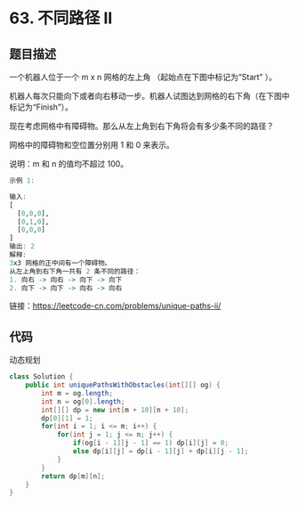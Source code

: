 # 63. 不同路径 II


## 题目描述

一个机器人位于一个 m x n 网格的左上角 （起始点在下图中标记为“Start” ）。

机器人每次只能向下或者向右移动一步。机器人试图达到网格的右下角（在下图中标记为“Finish”）。

现在考虑网格中有障碍物。那么从左上角到右下角将会有多少条不同的路径？

网格中的障碍物和空位置分别用 1 和 0 来表示。

说明：m 和 n 的值均不超过 100。

```r
示例 1:

输入:
[
  [0,0,0],
  [0,1,0],
  [0,0,0]
]
输出: 2
解释:
3x3 网格的正中间有一个障碍物。
从左上角到右下角一共有 2 条不同的路径：
1. 向右 -> 向右 -> 向下 -> 向下
2. 向下 -> 向下 -> 向右 -> 向右

```

链接：https://leetcode-cn.com/problems/unique-paths-ii/

## 代码

动态规划

```java
class Solution {
    public int uniquePathsWithObstacles(int[][] og) {
        int m = og.length;
        int n = og[0].length;
        int[][] dp = new int[m + 10][n + 10];
        dp[0][1] = 1;
        for(int i = 1; i <= m; i++) {
            for(int j = 1; j <= n; j++) {
                if(og[i - 1][j - 1] == 1) dp[i][j] = 0;
                else dp[i][j] = dp[i - 1][j] + dp[i][j - 1];
            }
        }
        return dp[m][n];
    }
}
```